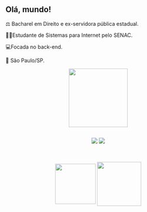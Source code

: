 ## Olá, mundo!
<p> ⚖ Bacharel em Direito e ex-servidora pública estadual.</p>
<p>✍🏻Estudante de Sistemas para Internet pelo SENAC. </p>
<p>💻Focada no back-end. </p>
<p>📍 São Paulo/SP.</p>


<div align="center">
  <a href="https://github.com/biapolegatti">
  <img height="160em" src="https://github-readme-stats.vercel.app/api/top-langs/?username=biapolegatti&layout=compact&langs_count=7&theme=tokyonight"/>
 </div>
 
  ##
<div align="center">
  <a href = "mailto:bianca.polegatti@gmail.com"><img src="https://img.shields.io/badge/-Gmail-%23333?style=for-the-badge&logo=gmail&logoColor=red" target="_blank"></a>
  <a href="https://www.linkedin.com/in/bianca-polegatti/" target="_blank"><img src="https://img.shields.io/badge/-LinkedIn-%230077B5?style=for-the-badge&logo=linkedin&logoColor=white" target="_blank"></a> 
</div>
  
  ##
  
<div align="center"><br>
   <img align="center" height="110" width="110" src="https://cdn.jsdelivr.net/gh/devicons/devicon/icons/java/java-original-wordmark.svg"/>
   <img align="center" height="120" width="120" src="https://cdn.jsdelivr.net/gh/devicons/devicon/icons/spring/spring-original-wordmark.svg"/>
</div>










 
